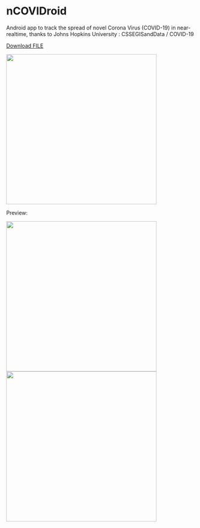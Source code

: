 # nCOVIDroid
Android app to track the spread of novel Corona Virus (COVID-19) in near-realtime, thanks to Johns Hopkins University : CSSEGISandData / COVID-19 

<a id="raw-url" href="https://github.com/DineshNeupane/nCOVIDroid/releases/download/v1.0/ncovdroid.apk">Download FILE</a>

<img src="https://github.com/DineshNeupane/nCOVIDroid/blob/master/screenshots/download.png" href="https://github.com/DineshNeupane/nCOVIDroid/releases/download/v1.0/ncovdroid.apk" width="400" />

Preview: 
<p float="left">
  <img src="https://github.com/DineshNeupane/nCOVIDroid/blob/master/screenshots/screenshot_1.jpg" width="400" />
  <img src="https://github.com/DineshNeupane/nCOVIDroid/blob/master/screenshots/screenshot_2.jpg" width="400" /> 
</p>
